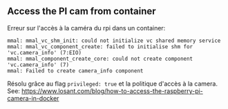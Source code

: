 ## Access the PI cam from container
Erreur sur l'accès à la caméra du rpi dans un container:

```
mmal: mmal_vc_shm_init: could not initialize vc shared memory service
mmal: mmal_vc_component_create: failed to initialise shm for 'vc.camera_info' (7:EIO)
mmal: mmal_component_create_core: could not create component 'vc.camera_info' (7)
mmal: Failed to create camera_info component
```
Résolu grâce au flag `privileged: true` et la politique d'accès à la camera.
See: https://www.losant.com/blog/how-to-access-the-raspberry-pi-camera-in-docker
